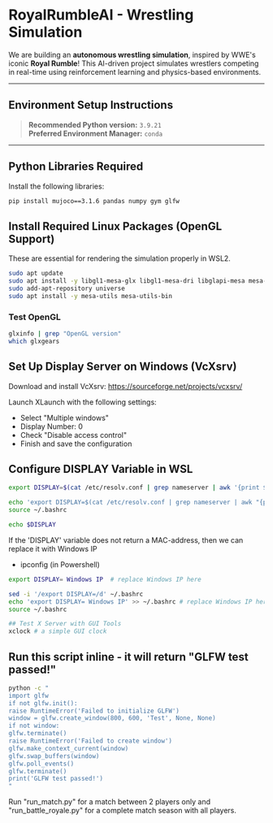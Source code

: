 # RoyalRumbleAI - Wrestling Simulation

We are building an **autonomous wrestling simulation**, inspired by WWE's iconic **Royal Rumble**! This AI-driven project simulates wrestlers competing in real-time using reinforcement learning and physics-based environments.

---

## Environment Setup Instructions

> **Recommended Python version:** `3.9.21`  
> **Preferred Environment Manager:** `conda`

---

## Python Libraries Required

Install the following libraries:

```bash
pip install mujoco==3.1.6 pandas numpy gym glfw
```

## Install Required Linux Packages (OpenGL Support)
These are essential for rendering the simulation properly in WSL2.
```bash
sudo apt update
sudo apt install -y libgl1-mesa-glx libgl1-mesa-dri libglapi-mesa mesa-utils
sudo add-apt-repository universe
sudo apt install -y mesa-utils mesa-utils-bin
```

### Test OpenGL
```bash
glxinfo | grep "OpenGL version"
which glxgears
```

## Set Up Display Server on Windows (VcXsrv)
Download and install VcXsrv:
https://sourceforge.net/projects/vcxsrv/

Launch XLaunch with the following settings:
- Select "Multiple windows"
- Display Number: 0
- Check "Disable access control"
- Finish and save the configuration

## Configure DISPLAY Variable in WSL
```bash
export DISPLAY=$(cat /etc/resolv.conf | grep nameserver | awk '{print $2}'):0

echo 'export DISPLAY=$(cat /etc/resolv.conf | grep nameserver | awk "{print \$2}"):0' >> ~/.bashrc
source ~/.bashrc

echo $DISPLAY
```

If the 'DISPLAY' variable does not return a MAC-address, then we can replace it with Windows IP 
- ipconfig (in Powershell)

```bash
export DISPLAY= Windows IP  # replace Windows IP here

sed -i '/export DISPLAY=/d' ~/.bashrc
echo 'export DISPLAY= Windows IP' >> ~/.bashrc # replace Windows IP here
source ~/.bashrc

## Test X Server with GUI Tools
xclock # a simple GUI clock
```

## Run this script inline - it will return "GLFW test passed!"
```bash
python -c "
import glfw
if not glfw.init():
raise RuntimeError('Failed to initialize GLFW')
window = glfw.create_window(800, 600, 'Test', None, None)
if not window:
glfw.terminate()
raise RuntimeError('Failed to create window')
glfw.make_context_current(window)
glfw.swap_buffers(window)
glfw.poll_events()
glfw.terminate()
print('GLFW test passed!')
"
```

Run "run_match.py" for a match between 2 players only and "run_battle_royale.py" for a complete match season with all players.

